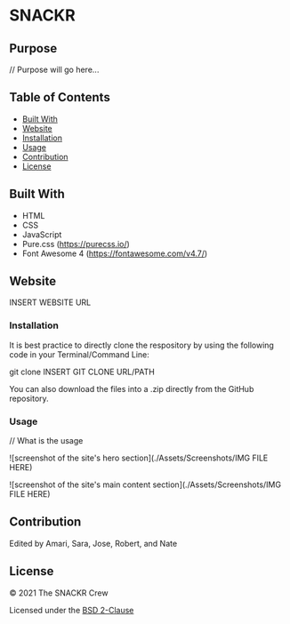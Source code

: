 # SNACKR

## Purpose

// Purpose will go here...

## Table of Contents
- [Built With](#built-with)
- [Website](#website)
- [Installation](#installation)
- [Usage](#usage)
- [Contribution](#contribution)
- [License](#license)

## Built With

* HTML
* CSS
* JavaScript
* Pure.css (https://purecss.io/)
* Font Awesome 4 (https://fontawesome.com/v4.7/)

## Website

INSERT WEBSITE URL

### Installation

It is best practice to directly clone the respository by using the following code in your Terminal/Command Line:

git clone INSERT GIT CLONE URL/PATH

You can also download the files into a .zip directly from the GitHub repository.

### Usage

// What is the usage

![screenshot of the site's hero section](./Assets/Screenshots/IMG FILE HERE)

![screenshot of the site's main content section](./Assets/Screenshots/IMG FILE HERE)

## Contribution
Edited by Amari, Sara, Jose, Robert, and Nate

## License

&copy; 2021 The SNACKR Crew

Licensed under the [BSD 2-Clause](LICENSE.txt)